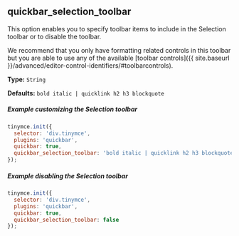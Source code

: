 ## quickbar_selection_toolbar

This option enables you to specify toolbar items to include in the Selection toolbar or to disable the toolbar. 

We recommend that you only have formatting related controls in this toolbar but you are able to use any of the available [toolbar controls]({{ site.baseurl }}/advanced/editor-control-identifiers/#toolbarcontrols).

**Type:** `String`

**Defaults:** `bold italic | quicklink h2 h3 blockquote`

##### Example customizing the Selection toolbar

```js
tinymce.init({
  selector: 'div.tinymce',
  plugins: 'quickbar',
  quickbar: true,
  quickbar_selection_toolbar: 'bold italic | quicklink h2 h3 blockquote'
});
```

##### Example disabling the Selection toolbar

```js
tinymce.init({
  selector: 'div.tinymce',
  plugins: 'quickbar',
  quickbar: true,
  quickbar_selection_toolbar: false
});
```